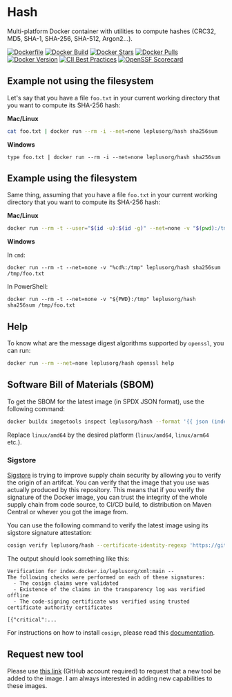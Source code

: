 # Hash

Multi-platform Docker container with utilities to compute hashes (CRC32, MD5, SHA-1, SHA-256, SHA-512, Argon2...).

[![Dockerfile](https://img.shields.io/badge/GitHub-Dockerfile-blue)](hash/Dockerfile)
[![Docker Build](https://github.com/leplusorg/docker-hash/workflows/Docker/badge.svg)](https://github.com/leplusorg/docker-hash/actions?query=workflow:"Docker")
[![Docker Stars](https://img.shields.io/docker/stars/leplusorg/hash)](https://hub.docker.com/r/leplusorg/hash)
[![Docker Pulls](https://img.shields.io/docker/pulls/leplusorg/hash)](https://hub.docker.com/r/leplusorg/hash)
[![Docker Version](https://img.shields.io/docker/v/leplusorg/hash?sort=semver)](https://hub.docker.com/r/leplusorg/hash)
[![CII Best Practices](https://bestpractices.coreinfrastructure.org/projects/10075/badge)](https://bestpractices.coreinfrastructure.org/projects/10075)
[![OpenSSF Scorecard](https://api.securityscorecards.dev/projects/github.com/leplusorg/docker-hash/badge)](https://securityscorecards.dev/viewer/?uri=github.com/leplusorg/docker-hash)

## Example not using the filesystem

Let's say that you have a file `foo.txt` in your current working directory that you want to compute its SHA-256 hash:

**Mac/Linux**

```bash
cat foo.txt | docker run --rm -i --net=none leplusorg/hash sha256sum
```

**Windows**

```batch
type foo.txt | docker run --rm -i --net=none leplusorg/hash sha256sum
```

## Example using the filesystem

Same thing, assuming that you have a file `foo.txt` in your current working directory that you want to compute its SHA-256 hash:

**Mac/Linux**

```bash
docker run --rm -t --user="$(id -u):$(id -g)" --net=none -v "$(pwd):/tmp" leplusorg/hash sha256sum /tmp/foo.txt
```

**Windows**

In `cmd`:

```batch
docker run --rm -t --net=none -v "%cd%:/tmp" leplusorg/hash sha256sum /tmp/foo.txt
```

In PowerShell:

```pwsh
docker run --rm -t --net=none -v "${PWD}:/tmp" leplusorg/hash sha256sum /tmp/foo.txt
```

## Help

To know what are the message digest algorithms supported by `openssl`, you can run:

```bash
docker run --rm --net=none leplusorg/hash openssl help
```

## Software Bill of Materials (SBOM)

To get the SBOM for the latest image (in SPDX JSON format), use the
following command:

```bash
docker buildx imagetools inspect leplusorg/hash --format '{{ json (index .SBOM "linux/amd64").SPDX }}'
```

Replace `linux/amd64` by the desired platform (`linux/amd64`, `linux/arm64` etc.).

### Sigstore

[Sigstore](https://docs.sigstore.dev) is trying to improve supply
chain security by allowing you to verify the origin of an
artifcat. You can verify that the image that you use was actually
produced by this repository. This means that if you verify the
signature of the Docker image, you can trust the integrity of the
whole supply chain from code source, to CI/CD build, to distribution
on Maven Central or whever you got the image from.

You can use the following command to verify the latest image using its
sigstore signature attestation:

```bash
cosign verify leplusorg/hash --certificate-identity-regexp 'https://github\.com/leplusorg/docker-hash/\.github/workflows/.+' --certificate-oidc-issuer 'https://token.actions.githubusercontent.com'
```

The output should look something like this:

```text
Verification for index.docker.io/leplusorg/xml:main --
The following checks were performed on each of these signatures:
  - The cosign claims were validated
  - Existence of the claims in the transparency log was verified offline
  - The code-signing certificate was verified using trusted certificate authority certificates

[{"critical":...
```

For instructions on how to install `cosign`, please read this [documentation](https://docs.sigstore.dev/cosign/system_config/installation/).

## Request new tool

Please use [this link](https://github.com/leplusorg/docker-hash/issues/new?assignees=thomasleplus&labels=enhancement&template=feature_request.md&title=%5BFEAT%5D) (GitHub account required) to request that a new tool be added to the image. I am always interested in adding new capabilities to these images.
